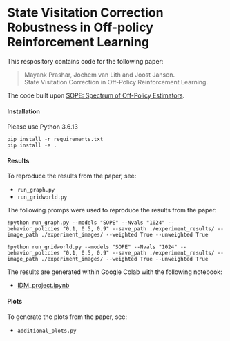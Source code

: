 # State Visitation Correction Robustness in Off-policy Reinforcement Learning

This respository contains code for the following paper:
> Mayank Prashar, Jochem van Lith and Joost Jansen. \
State Visitation Correction in Off-Policy Reinforcement Learning.

The code built upon [SOPE: Spectrum of Off-Policy Estimators](https://github.com/Pearl-UTexas/SOPE).

#### Installation

Please use Python 3.6.13
```
pip install -r requirements.txt
pip install -e .
```

#### Results
To reproduce the results from the paper, see:
- `run_graph.py`
- `run_gridworld.py`

The following promps were used to reproduce the results from the paper:
```
!python run_graph.py --models "SOPE" --Nvals "1024" --behavior_policies "0.1, 0.5, 0.9" --save_path ./experiment_results/ --image_path ./experiment_images/ --weighted True --unweighted True
```

```
!python run_gridworld.py --models "SOPE" --Nvals "1024" --behavior_policies "0.1, 0.5, 0.9" --save_path ./experiment_results/ --image_path ./experiment_images/ --weighted True --unweighted True
```

The results are generated within Google Colab with the following notebook:
- [IDM_project.ipynb](https://colab.research.google.com/drive/1b8ij7ONO6MWGPHnA6tUvjttVW0PLQ5M7?usp=sharing)

#### Plots
To generate the plots from the paper, see:
- `additional_plots.py`


